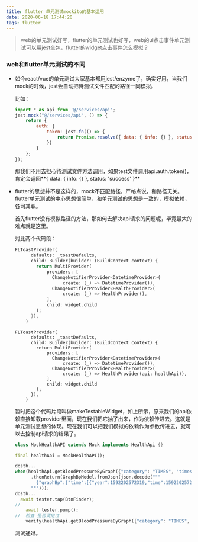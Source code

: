 ```yaml
---
title: flutter 单元测试mockito的基本运用
date: 2020-06-18 17:44:20
tags: flutter
---
```


> web的单元测试好写，flutter的单元测试也好写，web的ui点击事件单元测试可以用jest全包，flutter的widget点击事件怎么模拟？

<!--more-->

### web和flutter单元测试的不同

- 如今react/vue的单元测试大家基本都用jest/enzyme了，确实好用，当我们mock的时候，jest会自动把待测试文件匹配的路径一同模拟。

  比如：

  ```javascript
  import * as api from '@/services/api';
  jest.mock("@/services/api", () => {
      return {
          auth: {
              token: jest.fn(() => {
                  return Promise.resolve({ data: { info: {} }, status: 'success' });
              })
          }
      };
  });
  ```

  那我们不用去担心待测试文件方法调用，如果test文件调用api.auth.token()，肯定会返回**{ data: { info: {} }, status: 'success' }**

- flutter的思想并不是这样的，mock不匹配路径，严格点说，和路径无关。flutter单元测试的中心思想很简单，和单元测试的思想是一致的，模拟依赖，各司其职。

  首先flutter没有模拟路径的方法，那如何去解决api请求的问题呢，毕竟最大的难点就是这里。

  对比两个代码段：

  ```dart
  FLToastProvider(
        defaults: _toastDefaults,
        child: Builder(builder: (BuildContext context) {
          return MultiProvider(
              providers: [
                ChangeNotifierProvider<DatetimeProvider>(
                    create: (_) => DatetimeProvider()),
                ChangeNotifierProvider<HealthProvider>(
                    create: (_) => HealthProvider(),
              ],
              child: widget.child
          );
        }),
      )
  ```

  ```
  FLToastProvider(
        defaults: _toastDefaults,
        child: Builder(builder: (BuildContext context) {
          return MultiProvider(
              providers: [
                ChangeNotifierProvider<DatetimeProvider>(
                    create: (_) => DatetimeProvider()),
                ChangeNotifierProvider<HealthProvider>(
                    create: (_) => HealthProvider(api: healthApi)),
              ],
              child: widget.child
          );
        }),
      )
  ```

  暂时把这个代码片段叫做makeTestableWidget，如上所示，原来我们的api依赖直接卸载provider里面，现在我们把它抽了出来，作为依赖传进去。这就是单元测试思想的体现。现在我们可以把我们模拟的依赖作为参数传进去，就可以去控制api请求的结果了。

  ```dart
  class MockHealthAPI extends Mock implements HealthApi {}
  
  final healthApi = MockHealthAPI();
  ```

  ```dart
  dosth...
  when(healthApi.getBloodPressureByGraph({"category": "TIMES", "times": 7,}))
        .thenReturn(GraphBpModel.fromJson(json.decode("""
          {"graphBp":{"time":[{"year":1592202572319,"time":1592202572319},{"year":0,"time":1591861014653},{"year":0,"time":1591177545312}],"high":[110,110,121],"low":[80,80,98],"status":["NORMAL","NORMAL","NORMAL"]},"graphHeartRate":{"time":[{"year":1592202572319,"time":1592202572319},{"year":0,"time":1591861014653},{"year":0,"time":1591177545312}],"heartRate":[60,60,72],"status":["NORMAL","NORMAL","NORMAL"]},"bpLatest":{"high":96,"low":68,"bpStatus":"NORMAL","heartRate":41,"heartRateStatus":"LOW","measuredAt":1591177056191590,"year":null,"referenceBpMax":140,"referenceBpMin":90,"referenceHeartRateMax":100,"referenceHeartRateMin":47}}
        """)));
  dosth...
    await tester.tap(BtnFinder);
  //
      await tester.pump();
  //  检查 是否调用过
      verify(healthApi.getBloodPressureByGraph({"category": "TIMES", "times": 7})).called(1);
  ```

  测试通过。